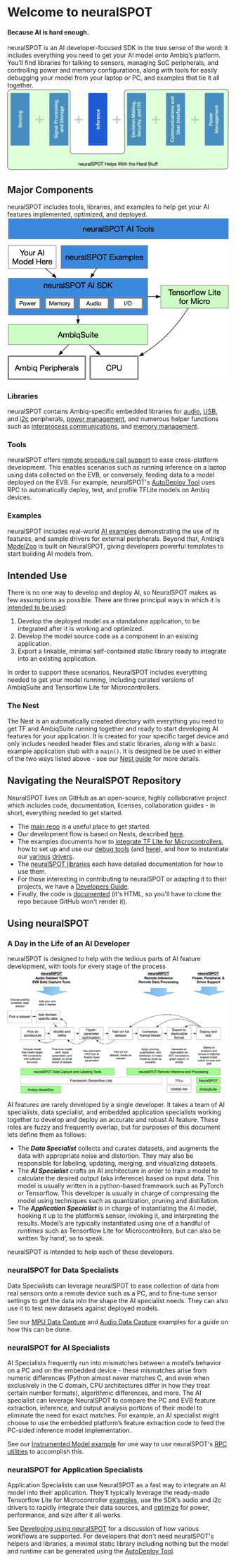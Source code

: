 # Welcome to neuralSPOT
#### Because AI is hard enough.
neuralSPOT is an AI developer-focused SDK in the true sense of the word: it includes everything you need to get your AI model onto Ambiq’s platform. You’ll find libraries for talking to sensors, managing SoC peripherals, and controlling power and memory configurations, along with tools for easily debugging your model from your laptop or PC, and examples that tie it all together.
![You Are Here](./images/image-20220927160935318.png)

## Major Components
neuralSPOT includes tools, libraries, and examples to help get your AI features implemented, optimized, and deployed.
![neuralSPOT Layers](./images/ns-layers.png)

### Libraries
neuralSPOT contains Ambiq-specific embedded libraries for [audio](https://github.com/AmbiqAI/neuralSPOT/tree/main/neuralspot/ns-audio), [USB](https://github.com/AmbiqAI/neuralSPOT/tree/main/neuralspot/ns-usb), and [i2c](https://github.com/AmbiqAI/neuralSPOT/tree/main/neuralspot/ns-i2c) peripherals, [power management](./optimizing_using_neuralspot.md), and numerous helper functions such as [interprocess communications](https://github.com/AmbiqAI/neuralSPOT/tree/main/neuralspot/ns-ipc), and [memory management](https://github.com/AmbiqAI/neuralSPOT/tree/main/neuralspot/ns-utils).

### Tools
neuralSPOT offers [remote procedure call support](https://github.com/AmbiqAI/neuralSPOT/tree/main/neuralspot/ns-rpc) to ease cross-platform development. This enables scenarios such as running inference on a laptop using data collected on the EVB, or conversely, feeding data to a model deployed on the EVB. For example, neuralSPOT's [AutoDeploy Tool](https://github.com/AmbiqAI/neuralSPOT/tree/main/tools) uses RPC to automatically deploy, test, and profile TFLite models on Ambiq devices.

### Examples
neuralSPOT includes real-world [AI examples](https://github.com/AmbiqAI/neuralSPOT/tree/main/examples) demonstrating the use of its features, and sample drivers for external peripherals. Beyond that, Ambiq’s [ModelZoo](https://github.com/AmbiqAI/neuralSPOT/blob/main/docs/Ambiq-ModelZoo.md) is built on NeuralSPOT, giving developers powerful templates to start building AI models from.

## Intended Use
There is no one way to develop and deploy AI, so NeuralSPOT makes as few assumptions as possible. There are three principal ways in which it is [intended to be used](./Developing_with_NeuralSPOT.md):
1. Develop the deployed model as a standalone application, to be integrated after it is working and optimized.
2. Develop the model source code as a component in an existing application.
3. Export a linkable, minimal self-contained static library ready to integrate into an existing application.

In order to support these scenarios, NeuralSPOT includes everything needed to get your model running, including curated versions of AmbiqSuite and Tensorflow Lite for Microcontrollers. 

### The Nest

The Nest is an automatically created directory with everything you need to get TF and AmbiqSuite running together and ready to start developing AI features for your application. It is created for your specific target device and only includes needed header files and static libraries, along with a basic example application stub with a `main()`. It is designed be be used in either of the two ways listed above - see our [Nest guide](./Developing_with_NeuralSPOT.md) for more details.

## Navigating the NeuralSPOT Repository
NeuralSPOT lives on GitHub as an open-source, highly collaborative project which includes code, documentation, licenses, collaboration guides - in short, everything needed to get started.

- The [main repo](https://github.com/AmbiqAI/neuralSPOT) is a useful place to get started.
- Our development flow is based on Nests, described [here](./Developing_with_NeuralSPOT.md).
- The examples documents how to [integrate TF Lite for Microcontrollers](https://github.com/AmbiqAI/neuralSPOT/tree/main/examples/basic_tf_stub), how to set up and use our [debug tools](https://github.com/AmbiqAI/neuralSPOT/blob/main/examples/rpc_client/rpc-client.md) (and [here](https://github.com/AmbiqAI/neuralSPOT/tree/main/examples/rpc_server)), and how to instantiate our [various](https://github.com/AmbiqAI/neuralSPOT/tree/main/examples/s2i) [drivers](https://github.com/AmbiqAI/neuralSPOT/blob/main/examples/har/har.md).
- The [neuralSPOT libraries](https://github.com/AmbiqAI/neuralSPOT/tree/main/neuralspot) each have detailed documentation for how to use them.
- For those interesting in contributing to neuralSPOT or adapting it to their projects, we have a [Developers Guide](https://github.com/AmbiqAI/neuralSPOT/blob/main/docs/developer_guide.md).
- Finally, the code is [documented](https://github.com/AmbiqAI/neuralSPOT/blob/main/docs/docs/html/index.html) (it's HTML, so you'll have to clone the repo because GitHub won't render it).

## Using neuralSPOT
### A Day in the Life of an AI Developer
neuralSPOT is designed to help with the tedious parts of AI feature development, with tools for every stage of the process
![develop-flow](./images/ai-dev-flow.png)

AI features are rarely developed by a single developer. It takes a team of AI specialists, data specialist, and embedded application specialists working together to develop and deploy an accurate and robust AI feature. These roles are fuzzy and frequently overlap, but for purposes of this document lets define them as follows:

- The **_Data Specialist_** collects and curates datasets, and augments the data with appropriate noise and distortion. They may also be responsible for labeling, updating, merging, and visualizing datasets.
- The **_AI Specialist_** crafts an AI architecture in order to train a model to calculate the desired output (aka inference) based on input data. This model is usually written in a python-based framework such as PyTorch or Tensorflow. This developer is usually in charge of compressing the model using techniques such as quantization, pruning and distillation.
- The **_Application Specialist_** is in charge of instantiating the AI model, hooking it up to the platform’s sensor, invoking it, and interpreting the results. Model’s are typically instantiated using one of a handful of _runtimes_ such as Tensorflow Lite for Microcontrollers, but can also be written ‘by hand’, so to speak.

neuralSPOT is intended to help each of these developers.

### neuralSPOT for Data Specialists

Data Specialists can leverage neuralSPOT to ease collection of data from real sensors onto a remote device such as a PC, and to fine-tune sensor settings to get the data into the shape the AI specialist needs. They can also use it to test new datasets against deployed models.

See our [MPU Data Capture](https://github.com/AmbiqAI/neuralSPOT/tree/main/examples/mpu_data_collection) and [Audio Data Capture](https://github.com/AmbiqAI/neuralSPOT/tree/main/examples/rpc_client) examples for a guide on how this can be done.

### neuralSPOT for AI Specialists

AI Specialists frequently run into mismatches between a model’s behavior on a PC and on the embedded device - these mismatches arise from numeric differences (Python almost never matches C, and even when exclusively in the C domain, CPU architectures differ in how they treat certain number formats), algorithmic differences, and more. The AI specialist can leverage NeuralSPOT to compare the PC and EVB feature extraction, inference, and output analysis portions of their model to eliminate the need for exact matches. For example, an AI specialist might choose to use the embedded platform’s feature extraction code to feed the PC-sided inference model implementation. 

See our [Instrumented Model example](https://github.com/AmbiqAI/neuralSPOT/tree/main/examples/tflm_validator) for one way to use neuralSPOT's [RPC utilities](https://github.com/AmbiqAI/neuralSPOT/tree/main/neuralspot/ns-rpc) to accomplish this.

### neuralSPOT for Application Specialists

Application Specialists can use NeuralSPOT as a fast way to integrate an AI model into their application. They’ll typically leverage the ready-made Tensorflow Lite for Microcontroller [examples](https://github.com/AmbiqAI/neuralSPOT/tree/main/examples/basic_tf_stub), use the SDK’s audio and i2c drivers to rapidly integrate their data sources, and [optimize](./optimizing_using_neuralspot.md) for power, performance, and size after it all works.

See [Developing using neuralSPOT](./Developing_with_NeuralSPOT.md) for a discussion of how various workflows are supported. For developers that don't need neuralSPOT's helpers and libraries, a minimal static library including nothing but the model and runtime can be generated using the [AutoDeploy Tool](https://github.com/AmbiqAI/neuralSPOT/tree/main/tools).